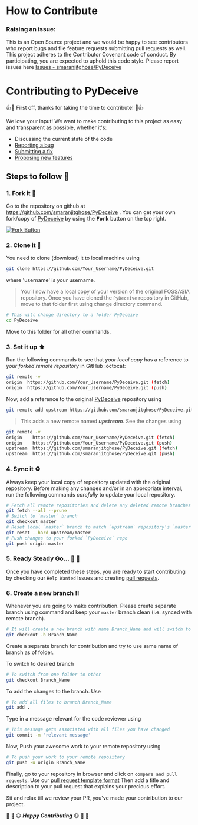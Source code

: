# How to Contribute

### Raising an issue:
 This is an Open Source project and we would be happy to see contributors who report bugs and file feature requests submitting pull requests as well.
 This project adheres to the Contributor Covenant code of conduct.
 By participating, you are expected to uphold this code style.
 Please report issues here [Issues - smaranjitghose/PyDeceive ](https://github.com/smaranjitghose/PyDeceive/issues)


# Contributing to PyDeceive

:+1::tada: First off, thanks for taking the time to contribute! :tada::+1:

We love your input! We want to make contributing to this project as easy and transparent as possible, whether it's:

- Discussing the current state of the code
- [Reporting a bug]( https://github.com/smaranjitghose/PyDeceive/blob/master/.github/bug_report_template.md)
- [Submitting a fix](https://github.com/smaranjitghose/PyDeceive/blob/master/.github/pull_request_template.md)
- [Proposing new features]( https://github.com/smaranjitghose/PyDeceive/blob/master/.github/feature_request_template.md)
## Steps to follow :scroll:

### 1. Fork it :fork_and_knife:
Go to the repository on github at https://github.com/smaranjitghose/PyDeceive  .
You can get your own fork/copy of [PyDeceive]( https://github.com/smaranjitghose/PyDeceive) by using the <kbd><b>Fork</b></kbd></a> button on the top right.

 [![Fork Button](https://help.github.com/assets/images/help/repository/fork_button.jpg)](https://github.com/smaranjitghose/PyDeceive)

### 2. Clone it :busts_in_silhouette:

You need to clone (download) it to local machine using

```sh
git clone https://github.com/Your_Username/PyDeceive.git
```
where 'username' is your username.

> You’ll now have a local copy of your version of the original FOSSASIA repository.
Once you have cloned the ` PyDeceive ` repository in GitHub, move to that folder first using change directory command.

```sh
# This will change directory to a folder PyDeceive
cd PyDeceive
```

Move to this folder for all other commands.

### 3. Set it up :arrow_up:

Run the following commands to see that *your local copy* has a reference to *your forked remote repository* in GitHub :octocat:

```sh
git remote -v
origin  https://github.com/Your_Username/PyDeceive.git (fetch)
origin  https://github.com/Your_Username/PyDeceive.git (push)
```

Now, add a reference to the original [PyDeceive](https://github.com/smaranjitghose/PyDeceive) repository using

```sh
git remote add upstream https://github.com/smaranjitghose/PyDeceive.git
```

> This adds a new remote named ***upstream***.
See the changes using

```sh
git remote -v
origin    https://github.com/Your_Username/PyDeceive.git (fetch)
origin    https://github.com/Your_Username/PyDeceive.git (push)
upstream  https://github.com/smaranjitghose/PyDeceive.git (fetch)
upstream  https://github.com/smaranjitghose/PyDeceive.git (push)
```

### 4. Sync it :recycle:

Always keep your local copy of repository updated with the original repository.
Before making any changes and/or in an appropriate interval, run the following commands *carefully* to update your local repository.

```sh
# Fetch all remote repositories and delete any deleted remote branches
git fetch --all --prune
# Switch to `master` branch
git checkout master
# Reset local `master` branch to match `upstream` repository's `master` branch
git reset --hard upstream/master
# Push changes to your forked `PyDeceive` repo
git push origin master
```

### 5. Ready Steady Go... :turtle: :rabbit2:

Once you have completed these steps, you are ready to start contributing by checking our `Help Wanted` Issues and creating [pull requests](https://github.com/smaranjitghose/PyDeceive/pulls).

### 6. Create a new branch :bangbang:

Whenever you are going to make contribution. Please create separate branch using command and keep your `master` branch clean (i.e. synced with remote branch).

```sh
# It will create a new branch with name Branch_Name and will switch to that branch.
git checkout -b Branch_Name
```

Create a separate branch for contribution and try to use same name of branch as of folder.

To switch to desired branch

```sh
# To switch from one folder to other
git checkout Branch_Name
```

To add the changes to the branch. Use

```sh
# To add all files to branch Branch_Name
git add .
```

Type in a message relevant for the code reviewer using

```sh
# This message gets associated with all files you have changed
git commit -m 'relevant message'
```

Now, Push your awesome work to your remote repository using

```sh
# To push your work to your remote repository
git push -u origin Branch_Name
```

Finally, go to your repository in browser and click on `compare and pull requests`.
Use our [pull request template format](https://github.com/smaranjitghose/PyDeceive/blob/master/.GitHub/pull_request_template.md)
Then add a title and description to your pull request that explains your precious effort. 

Sit and relax till we review your PR, you've made your contribution to our project.

:tada: :confetti_ball: :smiley: _**Happy Contributing**_ :smiley: :confetti_ball: :tada:
